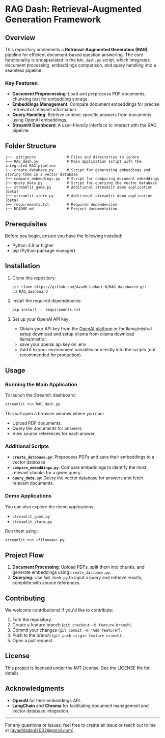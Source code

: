 # RAG Dash: Retrieval-Augmented Generation Framework

## Overview
This repository implements a **Retrieval-Augmented Generation (RAG)** pipeline for efficient document-based question answering. The core functionality is encapsulated in the `RAG_dash.py` script, which integrates document processing, embeddings comparison, and query handling into a seamless pipeline.

### Key Features:
- **Document Preprocessing**: Load and preprocess PDF documents, chunking text for embedding storage.
- **Embeddings Management**: Compare document embeddings for precise retrieval of relevant information.
- **Query Handling**: Retrieve context-specific answers from documents using OpenAI embeddings.
- **Streamlit Dashboard**: A user-friendly interface to interact with the RAG pipeline.

## Folder Structure
```
├── .gitignore              # Files and directories to ignore
├── RAG_dash.py             # Main application script with the integrated RAG pipeline
├── create_database.py      # Script for generating embeddings and storing them in a vector database
├── compare_embeddings.py   # Script for comparing document embeddings
├── query_data.py           # Script for querying the vector database
├── streamlit_game.py       # Additional streamlit demo application (beta)
├── streamlit_storm.py      # Additional streamlit demo application (beta)
├── requirements.txt        # Required dependencies
├── README.md               # Project documentation
```

## Prerequisites
Before you begin, ensure you have the following installed:
- Python 3.8 or higher
- pip (Python package manager)

## Installation
1. Clone this repository:
   ```bash
   git clone https://github.com/Avadh-Ladani-0/RAG_dashboard.git
   cd RAG_dashboard
   ```

2. Install the required dependencies:
   ```bash
   pip install -r requirements.txt
   ```

3. Set up your OpenAI API key:
   - Obtain your API key from the [OpenAI platform](https://platform.openai.com/) or for llama/mistral setup download and setup ollama from ollama download llama/mistral.
   - save your openai api key on .env 
   - Add it to your environment variables or directly into the scripts (not recommended for production).

## Usage

### Running the Main Application
To launch the Streamlit dashboard:
```bash
streamlit run RAG_dash.py
```

This will open a browser window where you can:
- Upload PDF documents.
- Query the documents for answers.
- View source references for each answer.

### Additional Scripts
- **`create_database.py`**: Preprocess PDFs and save their embeddings to a vector database.
- **`compare_embeddings.py`**: Compare embeddings to identify the most relevant chunks for a given query.
- **`query_data.py`**: Query the vector database for answers and fetch relevant documents.

### Demo Applications
You can also explore the demo applications:
- `streamlit_game.py`
- `streamlit_storm.py`

Run them using:
```bash
streamlit run <filename>.py
```

## Project Flow
1. **Document Processing**: Upload PDFs, split them into chunks, and generate embeddings using `create_database.py`.
2. **Querying**: Use `RAG_dash.py` to input a query and retrieve results, complete with source references.

## Contributing
We welcome contributions! If you'd like to contribute:
1. Fork the repository.
2. Create a feature branch (`git checkout -b feature-branch`).
3. Commit your changes (`git commit -m "Add feature"`).
4. Push to the branch (`git push origin feature-branch`).
5. Open a pull request.

## License
This project is licensed under the MIT License. See the LICENSE file for details.

## Acknowledgments
- **OpenAI** for their embeddings API.
- **LangChain** and **Chroma** for facilitating document management and vector database integration.

---
For any questions or issues, feel free to create an issue or reach out to me at [avadhladani2002@gmail.com].

